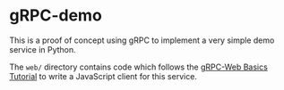 # gRPC-demo

This is a proof of concept using gRPC to implement a very simple demo service in Python. 

The `web/` directory contains code which follows the [gRPC-Web Basics Tutorial](https://grpc.io/docs/platforms/web/basics/) to write a JavaScript client for this service.
